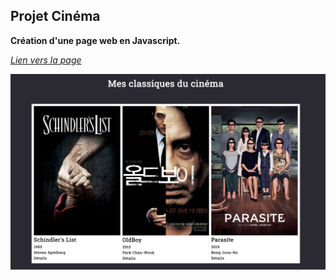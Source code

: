 ## Projet Cinéma

**Création d'une page web en Javascript.**

*[Lien vers la page](https://cynthiaapura.github.io/cinema_js/)*

![cover](./contenu/Capture%20d’écran%202023-10-11%20à%2010.56.58.png)